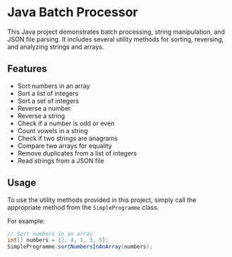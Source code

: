 # Java Batch Processor

This Java project demonstrates batch processing, string manipulation, and JSON file parsing. It includes several utility methods for sorting, reversing, and analyzing strings and arrays.

## Features

- Sort numbers in an array
- Sort a list of integers
- Sort a set of integers
- Reverse a number
- Reverse a string
- Check if a number is odd or even
- Count vowels in a string
- Check if two strings are anagrams
- Compare two arrays for equality
- Remove duplicates from a list of integers
- Read strings from a JSON file

## Usage

To use the utility methods provided in this project, simply call the appropriate method from the `SimpleProgramme` class.

For example:

```java
// Sort numbers in an array
int[] numbers = {2, 4, 1, 3, 5};
SimpleProgramme.sortNumbersInAnArray(numbers);
